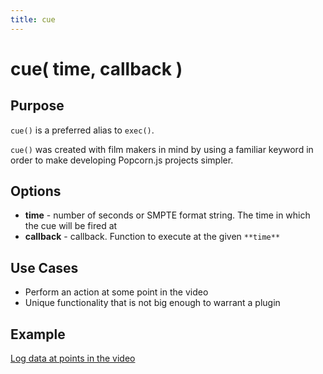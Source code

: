 ```yaml
---
title: cue
---
```

# cue( time, callback ) #

## Purpose ##

`cue()` is a preferred alias to `exec()`.

`cue()` was created with film makers in mind by using a familiar keyword in order to make developing Popcorn.js projects simpler.

## Options ##

* **time** - number of seconds or SMPTE format string. The time in which the cue will be fired at
* **callback** - callback. Function to execute at the given `**time**`

## Use Cases ##

* Perform an action at some point in the video
* Unique functionality that is not big enough to warrant a plugin

## Example ##

[Log data at points in the video](http://jsfiddle.net/popcornjs/a38mA/)
